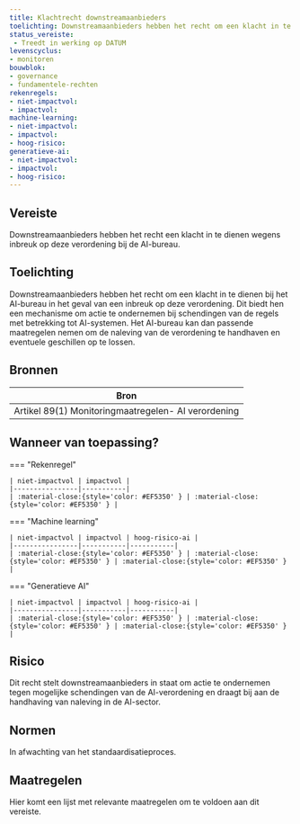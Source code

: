 ```yaml
---
title: Klachtrecht downstreamaanbieders
toelichting: Downstreamaanbieders hebben het recht om een klacht in te dienen bij het ai-bureau in het geval van een inbreuk op deze verordening dit biedt hen een mechanisme om actie te ondernemen bij schendingen van de regels met betrekking tot ai-systemen het ai-bureau kan dan passende maatregelen nemen om de naleving van de verordening te handhaven en eventuele geschillen op te lossen
status_vereiste: 
 - Treedt in werking op DATUM
levenscyclus: 
- monitoren
bouwblok: 
- governance
- fundamentele-rechten
rekenregels: 
- niet-impactvol: 
- impactvol: 
machine-learning: 
- niet-impactvol: 
- impactvol: 
- hoog-risico: 
generatieve-ai: 
- niet-impactvol: 
- impactvol: 
- hoog-risico: 
---
```


<!-- tags -->
## Vereiste

Downstreamaanbieders hebben het recht een klacht in te dienen wegens inbreuk op deze verordening bij de AI-bureau.

## Toelichting 

Downstreamaanbieders hebben het recht om een klacht in te dienen bij het AI-bureau in het geval van een inbreuk op deze verordening.
Dit biedt hen een mechanisme om actie te ondernemen bij schendingen van de regels met betrekking tot AI-systemen.
Het AI-bureau kan dan passende maatregelen nemen om de naleving van de verordening te handhaven en eventuele geschillen op te lossen.

## Bronnen 

| Bron                        |
|-----------------------------|
|Artikel 89(1) Monitoringmaatregelen- AI verordening|

## Wanneer van toepassing? 

=== "Rekenregel"

	| niet-impactvol | impactvol | 
	|----------------|-----------| 
	| :material-close:{style='color: #EF5350' } | :material-close:{style='color: #EF5350' } |

=== "Machine learning"

	| niet-impactvol | impactvol | hoog-risico-ai | 
	|----------------|-----------|-----------| 
	| :material-close:{style='color: #EF5350' } | :material-close:{style='color: #EF5350' } | :material-close:{style='color: #EF5350' } |

=== "Generatieve AI"

	| niet-impactvol | impactvol | hoog-risico-ai | 
	|----------------|-----------|-----------| 
	| :material-close:{style='color: #EF5350' } | :material-close:{style='color: #EF5350' } | :material-close:{style='color: #EF5350' } |

## Risico 

Dit recht stelt downstreamaanbieders in staat om actie te ondernemen tegen mogelijke schendingen van de AI-verordening en draagt bij aan de handhaving van naleving in de AI-sector.


## Normen 

In afwachting van het standaardisatieproces. 

## Maatregelen 

Hier komt een lijst met relevante maatregelen om te voldoen aan dit vereiste. 
